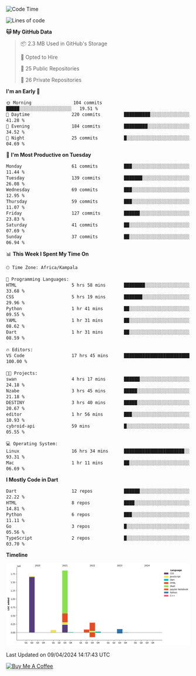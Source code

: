 <!--START_SECTION:waka-->
![Code Time](http://img.shields.io/badge/Code%20Time-506%20hrs%2041%20mins-blue)

![Lines of code](https://img.shields.io/badge/From%20Hello%20World%20I%27ve%20Written-4.1%20million%20lines%20of%20code-blue)

**🐱 My GitHub Data** 

> 📦 2.3 MB Used in GitHub's Storage 
 > 
> 💼 Opted to Hire
 > 
> 📜 25 Public Repositories 
 > 
> 🔑 26 Private Repositories 
 > 
**I'm an Early 🐤** 

```text
🌞 Morning                104 commits         █████░░░░░░░░░░░░░░░░░░░░   19.51 % 
🌆 Daytime                220 commits         ██████████░░░░░░░░░░░░░░░   41.28 % 
🌃 Evening                184 commits         █████████░░░░░░░░░░░░░░░░   34.52 % 
🌙 Night                  25 commits          █░░░░░░░░░░░░░░░░░░░░░░░░   04.69 % 
```
📅 **I'm Most Productive on Tuesday** 

```text
Monday                   61 commits          ███░░░░░░░░░░░░░░░░░░░░░░   11.44 % 
Tuesday                  139 commits         ███████░░░░░░░░░░░░░░░░░░   26.08 % 
Wednesday                69 commits          ███░░░░░░░░░░░░░░░░░░░░░░   12.95 % 
Thursday                 59 commits          ███░░░░░░░░░░░░░░░░░░░░░░   11.07 % 
Friday                   127 commits         ██████░░░░░░░░░░░░░░░░░░░   23.83 % 
Saturday                 41 commits          ██░░░░░░░░░░░░░░░░░░░░░░░   07.69 % 
Sunday                   37 commits          ██░░░░░░░░░░░░░░░░░░░░░░░   06.94 % 
```


📊 **This Week I Spent My Time On** 

```text
🕑︎ Time Zone: Africa/Kampala

💬 Programming Languages: 
HTML                     5 hrs 58 mins       ████████░░░░░░░░░░░░░░░░░   33.68 % 
CSS                      5 hrs 19 mins       ███████░░░░░░░░░░░░░░░░░░   29.96 % 
Python                   1 hr 41 mins        ██░░░░░░░░░░░░░░░░░░░░░░░   09.55 % 
YAML                     1 hr 31 mins        ██░░░░░░░░░░░░░░░░░░░░░░░   08.62 % 
Dart                     1 hr 31 mins        ██░░░░░░░░░░░░░░░░░░░░░░░   08.59 % 

🔥 Editors: 
VS Code                  17 hrs 45 mins      █████████████████████████   100.00 % 

🐱‍💻 Projects: 
swan                     4 hrs 17 mins       ██████░░░░░░░░░░░░░░░░░░░   24.18 % 
Nzabe                    3 hrs 45 mins       █████░░░░░░░░░░░░░░░░░░░░   21.18 % 
DESTINY                  3 hrs 40 mins       █████░░░░░░░░░░░░░░░░░░░░   20.67 % 
editor                   1 hr 56 mins        ███░░░░░░░░░░░░░░░░░░░░░░   10.93 % 
cybroid-api              59 mins             █░░░░░░░░░░░░░░░░░░░░░░░░   05.55 % 

💻 Operating System: 
Linux                    16 hrs 34 mins      ███████████████████████░░   93.31 % 
Mac                      1 hr 11 mins        ██░░░░░░░░░░░░░░░░░░░░░░░   06.69 % 
```

**I Mostly Code in Dart** 

```text
Dart                     12 repos            ██████░░░░░░░░░░░░░░░░░░░   22.22 % 
HTML                     8 repos             ████░░░░░░░░░░░░░░░░░░░░░   14.81 % 
Python                   6 repos             ███░░░░░░░░░░░░░░░░░░░░░░   11.11 % 
Go                       3 repos             █░░░░░░░░░░░░░░░░░░░░░░░░   05.56 % 
TypeScript               2 repos             █░░░░░░░░░░░░░░░░░░░░░░░░   03.70 % 
```



**Timeline**

![Lines of Code chart](https://raw.githubusercontent.com/drexhacker/drexhacker/main/assets/bar_graph.png)


 Last Updated on 09/04/2024 14:17:43 UTC
<!--END_SECTION:waka-->

<a href="https://www.buymeacoffee.com/drexsoftorg" target="_blank"><img src="https://www.buymeacoffee.com/assets/img/custom_images/orange_img.png" alt="Buy Me A Coffee" style="height: 41px !important;width: 174px !important;box-shadow: 0px 3px 2px 0px rgba(190, 190, 190, 0.5) !important;-webkit-box-shadow: 0px 3px 2px 0px rgba(190, 190, 190, 0.5) !important;" ></a>


<!---
drexhacker/drexhacker is a ✨ special ✨ repository because its `README.md` (this file) appears on your GitHub profile.
You can click the Preview link to take a look at your changes.
--->
